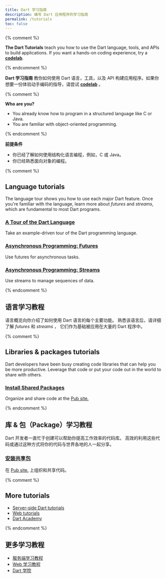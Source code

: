 ```yaml
---
title: Dart 学习指南
description: 编写 Dart 应用程序的学习指南
permalink: /tutorials
toc: false
---
```



{% comment %}

**The Dart Tutorials** teach you how to use the Dart
language, tools, and APIs to build applications.
If you want a hands-on coding experience, try a
**[codelab](/codelabs)**.

{% endcomment %}


**Dart 学习指南** 教你如何使用 Dart 语言，工具，以及 API 
构建应用程序。如果你想要一份体验动手编码的指导，请尝试
**[codelab](/codelabs)** 。


{% comment %}

**Who are you?**

* You already know how to program in a structured language like C or Java.
* You are familiar with object-oriented programming.

{% endcomment %}


**前提条件**

* 你已经了解如何使用结构化语言编程，例如，C 或 Java。
* 你已经熟悉面向对象的编程。


{% comment %}

## Language tutorials

The language tour shows you how to use each major Dart feature.
Once you're familiar with the language,
learn more about _futures_ and _streams_,
which are fundamental to most Dart programs.

<div class="card-grid">
  <div class="card">
    <h3><a href="/guides/language/language-tour">A Tour of the Dart Language</a></h3>
    <p>Take an example-driven tour of the Dart programming language.</p>
  </div>
  <div class="card">
    <h3><a href="/tutorials/language/futures">Asynchronous Programming:
        Futures</a></h3>
    <p>Use futures for asynchronous tasks.</p>
  </div>
  <div class="card">
    <h3><a href="/tutorials/language/streams">Asynchronous Programming:
       Streams</a></h3>
    <p>Use streams to manage sequences of data.</p>
  </div>
</div>

{% endcomment %}


## 语言学习教程

语言概览向你介绍了如何使用 Dart 语言的每个主要功能。
熟悉该语言后，请详细了解 _futures_ 和 _streams_ ，
它们作为基础被应用在大量的 Dart 程序中。


{% comment %}

## Libraries &amp; packages tutorials

Dart developers have been busy creating code libraries that can help you
be more productive.
Leverage that code or put your code out in the world to share with others.

<div class="card-grid">
  <div class="card">
    <h3><a href="/tutorials/libraries/shared-pkgs">Install Shared Packages</a></h3>
    <p>Organize and share code at the
       <a href="{{site.pub}}">Pub site.</a></p>
  </div>
</div>


{% endcomment %}


## 库 &amp; 包（Package）学习教程

Dart 开发者一直忙于创建可以帮助你提高工作效率的代码库。
高效的利用这些代码或通过这种方式将你的代码与世界各地的人一起分享。

<div class="card-grid">
  <div class="card">
    <h3><a href="/tutorials/libraries/shared-pkgs">安装共享包</a></h3>
    <p>在 <a href="{{site.pub}}">Pub site.</a> 上组织和共享代码。
    </p>
  </div>
</div>


{% comment %}

## More tutorials

* [Server-side Dart tutorials](/tutorials/server)
* [Web tutorials]({{site.webdev}}/tutorials)
* [Dart Academy](https://dart.academy)

{% endcomment %}


## 更多学习教程

* [服务端学习教程](/tutorials/server)
* [Web 学习教程]({{site.webdev}}/tutorials)
* [Dart 学院](https://dart.academy)
